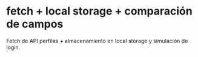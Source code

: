 # fetch + local storage + comparación de campos
Fetch de API perfiles + almacenamiento en local storage y simulación de login.
